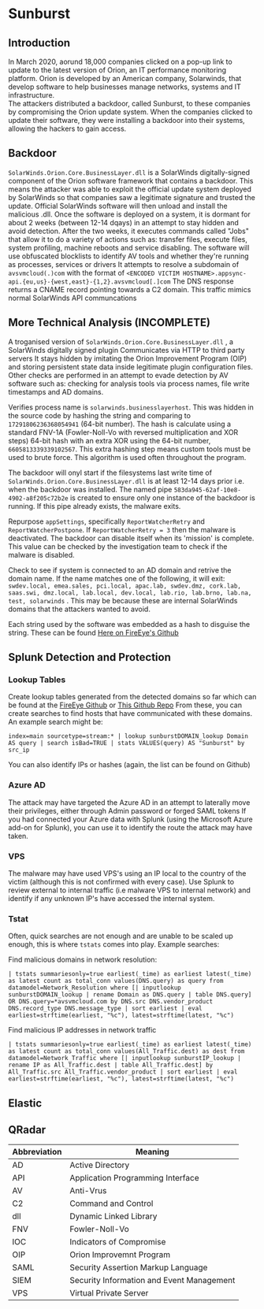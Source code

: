 # Sunburst
## Introduction

In March 2020, aorund 18,000 companies clicked on a pop-up link to update to the latest version of Orion, an IT performance monitoring platform.
Orion is developed by an American company, Solarwinds, that develop software to help businesses manage networks, systems and IT infrastructure.  
The attackers distributed a backdoor, called Sunburst, to these companies by compromising the Orion update system. 
When the companies clicked to update their software, they were installing a backdoor into their systems, allowing the hackers to gain access.

## Backdoor
`SolarWinds.Orion.Core.BusinessLayer.dll` is a SolarWinds digitally-signed component of the Orion software framework that contains a backdoor. 
This means the attacker was able to exploit the official update system deployed by SolarWinds so that companies saw a legitimate signature and trusted the update.
Official SolarWinds software will then unload and install the malicious .dll.
Once the software is deployed on a system, it is dormant for about 2 weeks (between 12-14 dqays) in an attempt to stay hidden and avoid detection.
After the two weeks, it executes commands called "Jobs" that allow it to do a variety of actions such as: transfer files, execute files, system profiling, machine reboots and service disabling.
The software will use obfuscated blocklists to identify AV tools and whether they're running as processes, services or drivers
It attempts to resolve a subdomain of `avsvmcloud(.)com` with the format of `<ENCODED VICTIM HOSTNAME>.appsync-api.{eu,us}-{west,east}-{1,2}.avsvmcloud[.]com`
The DNS response returns a CNAME record pointing towards a C2 domain. This traffic mimics normal SolarWinds API communcations

## More Technical Analysis (INCOMPLETE)

A troganised version of `SolarWinds.Orion.Core.BusinessLayer.dll` , a SolarWinds digitally signed plugin
Communicates via HTTP to third party servers
It stays hidden by imitating the Orion Improvement Program (OIP) and storing persistent state data inside legitimate plugin configuration files.
Other checks are performed in an attempt to evade detection by AV software such as: checking for analysis tools via process names, file write timestamps and AD domains.

Verifies process name is `solarwinds.businesslayerhost`. This was hidden in the source code by hashing the string and comparing to `17291806236368054941` (64-bit number). The hash is calculate using a standard FNV-1A (Fowler-Noll-Vo with reversed multiplication and XOR steps) 64-bit hash with an extra XOR using the 64-bit number, `6605813339339102567`. This extra hashing step means custom tools must be used to brute force. This algorithm is used often throughout the program.

The backdoor will onyl start if the filesystems last write time of `SolarWinds.Orion.Core.BusinessLayer.dll` is at least 12-14 days prior i.e. when the backdoor was installed. The named pipe `583da945-62af-10e8-4902-a8f205c72b2e` is created to ensure only one instance of the backdoor is running. If this pipe already exists, the malware exits. 

Repurpose `appSettings`, specifically `ReportWatcherRetry` and `ReportWatcherPostpone`. If `ReportWatcherRetry = 3` then the malware is deactivated. The backdoor can disable itself when its 'mission' is complete. This value can be checked by the investigation team to check if the malware is disabled. 

Check to see if system is connected to an AD domain and retrive the domain name. If the name matches one of the following, it will exit: `swdev.local, emea.sales, pci.local, apac.lab, swdev.dmz, cork.lab, saas.swi, dmz.local, lab.local, dev.local, lab.rio, lab.brno, lab.na, test, solarwinds` . This may be because these are internal SolarWinds domains that the attackers wanted to avoid.

Each string used by the software was embedded as a hash to disguise the string. These can be found [Here on FireEye's Github](https://github.com/fireeye/sunburst_countermeasures/blob/main/fnv1a_xor_hashes.txt)

## Splunk Detection and Protection
### Lookup Tables

Create lookup tables generated from the detected domains so far which can be found at the [FireEye Github](https://github.com/fireeye/sunburst_countermeasures) or [This Github Repo](https://github.com/rkovar/sunburstlookups)
From these, you can create searches to find hosts that have communicated with these domains. An example search might be:

`index=main sourcetype=stream:*
| lookup sunburstDOMAIN_lookup Domain AS query
| search isBad=TRUE
| stats VALUES(query) AS "Sunburst" by src_ip`

You can also identify IPs or hashes (again, the list can be found on Github)

### Azure AD

The attack may have targeted the Azure AD in an attempt to laterally move their privileges, either through Admin password or forged SAML tokens 
If you had connected your Azure data with Splunk (using the Microsoft Azure add-on for Splunk), you can use it to identify the route the attack may have taken.

### VPS

The malware may have used VPS's using an IP local to the country of the victim (although this is not confirmed with every case).
Use Splunk to review external to internal traffic (i.e malware VPS to internal network) and identify if any unknown IP's have accessed the internal system.

### Tstat

Often, quick searches are not enough and are unable to be scaled up enough, this is where `tstats` comes into play.
Example searches:

Find malicious domains in network resolution:

`| tstats summariesonly=true earliest(_time) as earliest latest(_time) as latest count as total_conn values(DNS.query) as query from datamodel=Network_Resolution where
    [| inputlookup sunburstDOMAIN_lookup
    | rename Domain as DNS.query
    | table DNS.query] OR DNS.query=*avsvmcloud.com by DNS.src DNS.vendor_product DNS.record_type DNS.message_type
| sort earliest
| eval earliest=strftime(earliest, "%c"), latest=strftime(latest, "%c")`

Find malicious IP addresses in network traffic

`| tstats summariesonly=true earliest(_time) as earliest latest(_time) as latest count as total_conn values(All_Traffic.dest) as dest from datamodel=Network_Traffic where
    [| inputlookup sunburstIP_lookup
    | rename IP as All_Traffic.dest
    | table All_Traffic.dest] by All_Traffic.src All_Traffic.vendor_product
| sort earliest
| eval earliest=strftime(earliest, "%c"), latest=strftime(latest, "%c")`

## Elastic

## QRadar

Abbreviation | Meaning
--- | ---
AD | Active Directory
API | Application Programming Interface
AV | Anti-Vrus
C2 | Command and Control
dll | Dynamic Linked Library
FNV | Fowler-Noll-Vo
IOC | Indicators of Compromise
OIP | Orion Improvemnt Program
SAML | Security Assertion Markup Language
SIEM | Security Information and Event Management
VPS | Virtual Private Server
